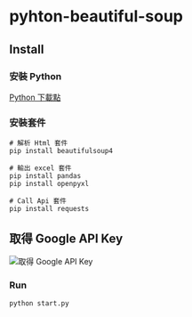 # pyhton-beautiful-soup
## Install

### 安裝 Python

[Python 下載點](https://www.python.org/downloads/)

### 安裝套件
```
# 解析 Html 套件
pip install beautifulsoup4

# 輸出 excel 套件
pip install pandas
pip install openpyxl  

# Call Api 套件
pip install requests
```

## 取得 Google API Key

![取得 Google API Key](/1698737355339.jpg)

### Run
```
python start.py
```
